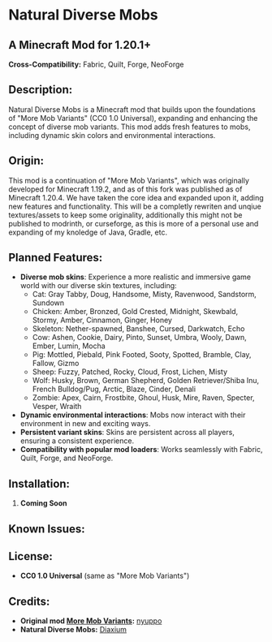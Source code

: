 **Natural Diverse Mobs**
==========================

**A Minecraft Mod for 1.20.1+**
--------------------------------

**Cross-Compatibility:** Fabric, Quilt, Forge, NeoForge

**Description:**
---------------

Natural Diverse Mobs is a Minecraft mod that builds upon the foundations of "More Mob Variants" (CC0 1.0 Universal), expanding and enhancing the concept of diverse mob variants. This mod adds fresh features to mobs, including dynamic skin colors and environmental interactions. 

**Origin:**
-----------

This mod is a continuation of "More Mob Variants", which was originally developed for Minecraft 1.19.2, and as of this fork was published as of Minecraft 1.20.4. We have taken the core idea and expanded upon it, adding new features and functionality. This will be a completly rewriten and unqiue textures/assets to keep some originality, additionally this might not be published to modrinth, or curseforge, as this is more of a personal use and expanding of my knoledge of Java, Gradle, etc.

**Planned Features:**
------------

* **Diverse mob skins**: Experience a more realistic and immersive game world with our diverse skin textures, including:
	+ Cat: Gray Tabby, Doug, Handsome, Misty, Ravenwood, Sandstorm, Sundown
	+ Chicken: Amber, Bronzed, Gold Crested, Midnight, Skewbald, Stormy, Amber, Cinnamon, Ginger, Honey
	+ Skeleton: Nether-spawned, Banshee, Cursed, Darkwatch, Echo
	+ Cow: Ashen, Cookie, Dairy, Pinto, Sunset, Umbra, Wooly, Dawn, Ember, Lumin, Mocha
	+ Pig: Mottled, Piebald, Pink Footed, Sooty, Spotted, Bramble, Clay, Fallow, Gizmo
	+ Sheep: Fuzzy, Patched, Rocky, Cloud, Frost, Lichen, Misty
	+ Wolf: Husky, Brown, German Shepherd, Golden Retriever/Shiba Inu, French Bulldog/Pug, Arctic, Blaze, Cinder, Denali
	+ Zombie: Apex, Cairn, Frostbite, Ghoul, Husk, Mire, Raven, Specter, Vesper, Wraith
* **Dynamic environmental interactions**: Mobs now interact with their environment in new and exciting ways.
* **Persistent variant skins**: Skins are persistent across all players, ensuring a consistent experience.
* **Compatibility with popular mod loaders**: Works seamlessly with Fabric, Quilt, Forge, and NeoForge.

**Installation:**
---------------

1. **Coming Soon**

**Known Issues:**
----------------


**License:**
------------

* **CC0 1.0 Universal** (same as "More Mob Variants")

**Credits:**
------------

* **Original mod [More Mob Variants](https://github.com/nyuppo/MobVariants/tree/master):** [nyuppo](https://github.com/nyuppo)
* **Natural Diverse Mobs:** [Diaxium](https://github.com/Diaxium)
